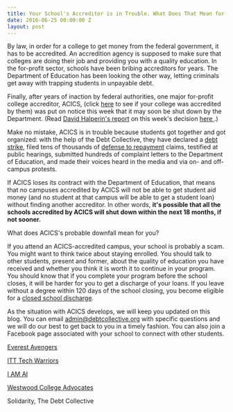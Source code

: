 ```yaml
---
title: Your School's Accreditor is in Trouble. What Does That Mean for You?
date: 2016-06-25 00:00:00 Z
layout: post
---
```


By law, in order for a college to get money from the federal government, it has to be accredited. An accredition agency is supposed to make sure that colleges are doing their job and providing you with a quality education. In the for-profit sector, schools have been bribing accreditors for years. The Department of Education has been looking the other way, letting criminals get away with trapping students in unpayable debt.   

Finally, after years of inaction by federal authorities, one major for-profit college accreditor, ACICS, (click [here](https://drive.google.com/file/d/0Bwr4YBvoT1TNNUZqWWVISDBqNFk/view?usp=sharing) to see if your college was accredited by them) was put on notice this week that it may soon be shut down by the Department. (Read [David Halperin's report](http://www.huffingtonpost.com/davidhalperin/for-a-day-broke-students_b_10660102.html) on this week's decision [here ](http://www.huffingtonpost.com/davidhalperin/for-a-day-broke-students_b_10660102.html).) 

Make no mistake, ACICS is in trouble because students got together and got organized: with the help of the Debt Collective, they have declared a [debt strike](http://debtcollective.org/studentstrike), filed tens of thousands of [defense to repayment](http://debtcollective.org/defense-to-repayment) claims, testified at public hearings, submitted hundreds of complaint letters to the Department of Education, and made their voices heard in the media and via on- and off-campus protests.    

If ACICS loses its contract with the Department of Education, that means that no campuses accredited by ACICS will not be able to get student aid money (and no student at that campus will be able to get a student loan) without finding another accreditor. In other words, **it's possible that all the schools accredited by ACICS will shut down within the next 18 months, if not sooner.**  

What does ACICS's probable downfall mean for you? 

If you attend an ACICS-accredited campus, your school is probably a scam. You might want to think twice about staying enrolled. You should talk to other students, present and former, about the quality of education you have received and whether you think it is worth it to continue in your program. You should know that if you complete your program before the school closes, it will be harder for you to get a discharge of your loans. If you leave without a degree within 120 days of the school closing, you become eligible for a 	[closed school discharge](http://studentaid.ed.gov/sa/repay-loans/forgiveness-cancellation/closed-school). 

As the situation with ACICS develops, we will keep you updated on this blog. You can email admin@debtcollective.org with specific questions and we will do our best to get back to you in a timely fashion. You can also join a Facebook page associated with your school to connect with other students. 

[Everest Avengers](http://https://www.facebook.com/groups/everestavengers/)

[ITT Tech Warriors](http://www.facebook.com/groups/ITTTechnicalInstituteLawsuitWarriors/)

[I AM AI](http://www.facebook.com/groups/aistudents/)

[Westwood College Advocates](http://www.facebook.com/groups/WestwoodAdvocates/)

Solidarity,
The Debt Collective


